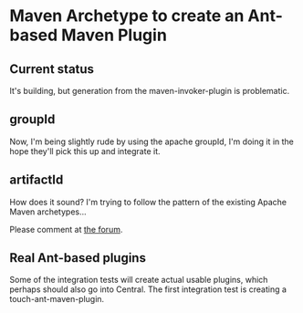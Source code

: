 # Maven Archetype to create an Ant-based Maven Plugin

## Current status

It's building, but generation from the maven-invoker-plugin is problematic.

## groupId

Now, I'm being slightly rude by using the apache groupId, I'm doing it in the hope they'll pick this up and integrate it.

## artifactId

How does it sound? I'm trying to follow the pattern of the existing Apache Maven archetypes...

Please comment at [the forum](https://github.com/genthaler/maven-archetype-ant-plugin/issues).

## Real Ant-based plugins

Some of the integration tests will create actual usable plugins, which perhaps should also go into Central. The first integration test is creating a touch-ant-maven-plugin.

